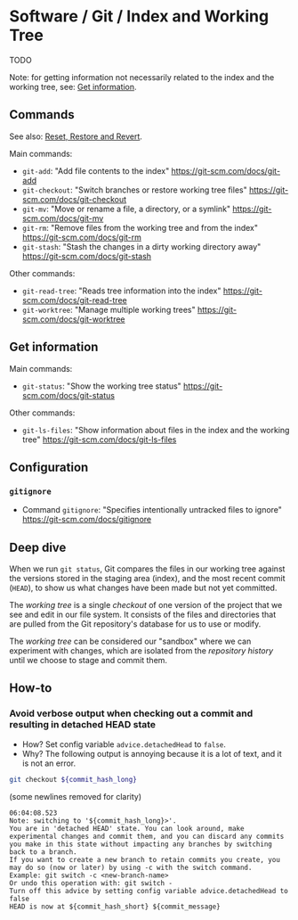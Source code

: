 # Software / Git / Index and Working Tree

TODO

Note: for getting information not necessarily related to the index and the working tree, see:
[Get information](get-information.md).

## Commands

See also: [Reset, Restore and Revert](reset-restore-revert.md).

Main commands:

- `git-add`: "Add file contents to the index"
  <https://git-scm.com/docs/git-add>
- `git-checkout`: "Switch branches or restore working tree files"
  <https://git-scm.com/docs/git-checkout>
- `git-mv`: "Move or rename a file, a directory, or a symlink"
  <https://git-scm.com/docs/git-mv>
- `git-rm`: "Remove files from the working tree and from the index"
  <https://git-scm.com/docs/git-rm>
- `git-stash`: "Stash the changes in a dirty working directory away"
  <https://git-scm.com/docs/git-stash>

Other commands:

- `git-read-tree`: "Reads tree information into the index"
  <https://git-scm.com/docs/git-read-tree>
- `git-worktree`: "Manage multiple working trees"
  <https://git-scm.com/docs/git-worktree>

## Get information

Main commands:

- `git-status`: "Show the working tree status"
  <https://git-scm.com/docs/git-status>

Other commands:

- `git-ls-files`: "Show information about files in the index and the working tree"
  <https://git-scm.com/docs/git-ls-files>

## Configuration

### `gitignore`

- Command `gitignore`: "Specifies intentionally untracked files to ignore"
  <https://git-scm.com/docs/gitignore>

## Deep dive

When we run `git status`, Git compares the files in our working tree against the versions stored
in the staging area (index), and the most recent commit (`HEAD`), to show us what changes
have been made but not yet committed.

The _working tree_ is a single _checkout_ of one version of the project that we see and edit in
our file system. It consists of the files and directories that are pulled from the
Git repository's database for us to use or modify.

The _working tree_ can be considered our "sandbox" where we can experiment with changes, which are
isolated from the _repository history_ until we choose to stage and commit them.

## How-to

### Avoid verbose output when checking out a commit and resulting in detached HEAD state

- How? Set config variable `advice.detachedHead` to `false`.
- Why? The following output is annoying because it is a lot of text, and it is not an error.

```sh
git checkout ${commit_hash_long}
```

(some newlines removed for clarity)

```text
06:04:08.523
Note: switching to '${commit_hash_long}>'.
You are in 'detached HEAD' state. You can look around, make experimental changes and commit them, and you can discard any commits you make in this state without impacting any branches by switching back to a branch.
If you want to create a new branch to retain commits you create, you may do so (now or later) by using -c with the switch command.
Example: git switch -c <new-branch-name>
Or undo this operation with: git switch -
Turn off this advice by setting config variable advice.detachedHead to false
HEAD is now at ${commit_hash_short} ${commit_message}
```
